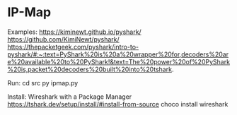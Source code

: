 # IP-Map
 
Examples:
    https://kiminewt.github.io/pyshark/
    https://github.com/KimiNewt/pyshark/
    https://thepacketgeek.com/pyshark/intro-to-pyshark/#:~:text=PyShark%20is%20a%20wrapper%20for,decoders%20are%20available%20to%20PyShark!&text=The%20power%20of%20PyShark%20is,packet%20decoders%20built%20into%20tshark.

Run:
    cd src
    py ipmap.py
    
Install:
    Wireshark with a Package Manager https://tshark.dev/setup/install/#install-from-source
    choco install wireshark